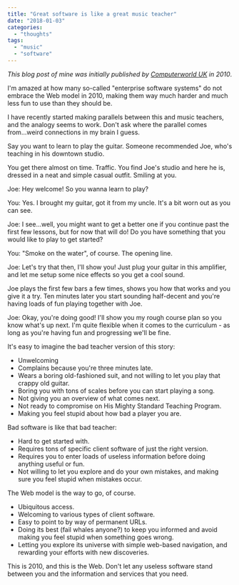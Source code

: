 ```yaml
---
title: "Great software is like a great music teacher"
date: "2018-01-03"
categories: 
  - "thoughts"
tags: 
  - "music"
  - "software"
---
```


_This blog post of mine was initially published by [Computerworld UK](https://www.computerworlduk.com/it-business/great-software-is-like-a-great-music-teacher-3570403/) in 2010_.

I'm amazed at how many so-called "enterprise software systems" do not embrace the Web model in 2010, making them way much harder and much less fun to use than they should be.

I have recently started making parallels between this and music teachers, and the analogy seems to work. Don't ask where the parallel comes from...weird connections in my brain I guess.

Say you want to learn to play the guitar. Someone recommended Joe, who's teaching in his downtown studio.

You get there almost on time. Traffic. You find Joe's studio and here he is, dressed in a neat and simple casual outfit. Smiling at you.

Joe: Hey welcome! So you wanna learn to play?

You: Yes. I brought my guitar, got it from my uncle. It's a bit worn out as you can see.

Joe: I see...well, you might want to get a better one if you continue past the first few lessons, but for now that will do! Do you have something that you would like to play to get started?

You: "Smoke on the water", of course. The opening line.

Joe: Let's try that then, I'll show you! Just plug your guitar in this amplifier, and let me setup some nice effects so you get a cool sound.

Joe plays the first few bars a few times, shows you how that works and you give it a try. Ten minutes later you start sounding half-decent and you're having loads of fun playing together with Joe.

Joe: Okay, you're doing good! I'll show you my rough course plan so you know what's up next. I'm quite flexible when it comes to the curriculum - as long as you're having fun and progressing we'll be fine.

It's easy to imagine the bad teacher version of this story:

- Unwelcoming
- Complains because you're three minutes late.
- Wears a boring old-fashioned suit, and not willing to let you play that crappy old guitar.
- Boring you with tons of scales before you can start playing a song.
- Not giving you an overview of what comes next.
- Not ready to compromise on His Mighty Standard Teaching Program.
- Making you feel stupid about how bad a player you are.

Bad software is like that bad teacher:

- Hard to get started with.
- Requires tons of specific client software of just the right version.
- Requires you to enter loads of useless information before doing anything useful or fun.
- Not willing to let you explore and do your own mistakes, and making sure you feel stupid when mistakes occur.

The Web model is the way to go, of course.

- Ubiquitous access.
- Welcoming to various types of client software.
- Easy to point to by way of permanent URLs.
- Doing its best (fail whales anyone?) to keep you informed and avoid making you feel stupid when something goes wrong.
- Letting you explore its universe with simple web-based navigation, and rewarding your efforts with new discoveries.

This is 2010, and this is the Web. Don't let any useless software stand between you and the information and services that you need.
